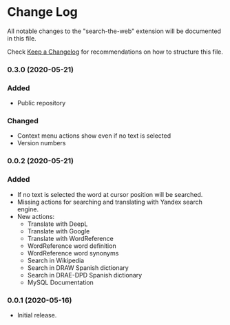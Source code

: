 # Change Log

All notable changes to the "search-the-web" extension will be documented in this file.

Check [Keep a Changelog](http://keepachangelog.com/) for recommendations on how to structure this file.

### 0.3.0 (2020-05-21)
### Added
- Public repository
### Changed
- Context menu actions show even if no text is selected
- Version numbers
  
### 0.0.2 (2020-05-21)
### Added
- If no text is selected the word at cursor position will be searched.
- Missing actions for searching and translating with Yandex search engine.
- New actions:
  - Translate with DeepL
  - Translate with Google
  - Translate with WordReference
  - WordReference word definition
  - WordReference word synonyms
  - Search in Wikipedia
  - Search in DRAW Spanish dictionary
  - Search in DRAE-DPD Spanish dictionary
  - MySQL Documentation

### 0.0.1 (2020-05-16)

- Initial release.
